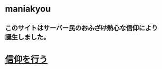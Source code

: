 # maniakyou
## このサイトはサーバー民の~~おふざけ~~熱心な信仰により誕生しました。
  # [ 信仰を行う ](https://yuu8313.github.io/maniakyou/)

